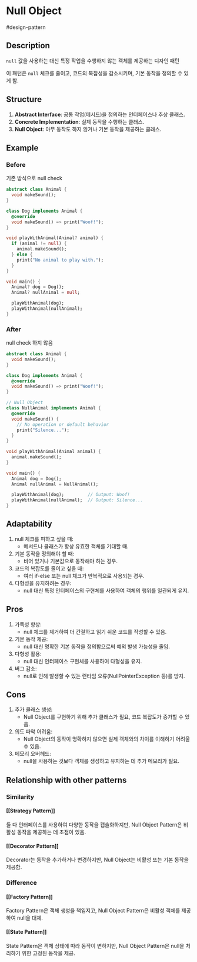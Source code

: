 # Null Object

#design-pattern

## Description

`null` 값을 사용하는 대신 특정 작업을 수행하지 않는 객체를 제공하는 디자인 패턴

이 패턴은 `null` 체크를 줄이고, 코드의 복잡성을 감소시키며, 기본 동작을 정의할 수 있게 함.

## Structure

1. **Abstract Interface**: 공통 작업(메서드)을 정의하는 인터페이스나 추상 클래스.
2. **Concrete Implementation**: 실제 동작을 수행하는 클래스.
3. **Null Object**: 아무 동작도 하지 않거나 기본 동작을 제공하는 클래스.

## Example

### Before

기존 방식으로 null check

```dart
abstract class Animal {
  void makeSound();
}

class Dog implements Animal {
  @override
  void makeSound() => print("Woof!");
}

void playWithAnimal(Animal? animal) {
  if (animal != null) {
    animal.makeSound();
  } else {
    print("No animal to play with.");
  }
}

void main() {
  Animal? dog = Dog();
  Animal? nullAnimal = null;

  playWithAnimal(dog);
  playWithAnimal(nullAnimal);
}
```

### After

null check 하지 않음

```dart
abstract class Animal {
  void makeSound();
}

class Dog implements Animal {
  @override
  void makeSound() => print("Woof!");
}

// Null Object
class NullAnimal implements Animal {
  @override
  void makeSound() {
    // No operation or default behavior
    print("Silence...");
  }
}

void playWithAnimal(Animal animal) {
  animal.makeSound();
}

void main() {
  Animal dog = Dog();
  Animal nullAnimal = NullAnimal();

  playWithAnimal(dog);         // Output: Woof!
  playWithAnimal(nullAnimal);  // Output: Silence...
}
```

## Adaptability

1. null 체크를 피하고 싶을 때:
    - 메서드나 클래스가 항상 유효한 객체를 기대할 때.
2. 기본 동작을 정의해야 할 때:
    - 비어 있거나 기본값으로 동작해야 하는 경우.
3. 코드의 복잡도를 줄이고 싶을 때:
    - 여러 if-else 또는 null 체크가 반복적으로 사용되는 경우.
4. 다형성을 유지하려는 경우:
    - null 대신 특정 인터페이스의 구현체를 사용하여 객체의 행위를 일관되게 유지.

## Pros

1. 가독성 향상:
    - null 체크를 제거하여 더 간결하고 읽기 쉬운 코드를 작성할 수 있음.
2. 기본 동작 제공:
    - null 대신 명확한 기본 동작을 정의함으로써 예외 발생 가능성을 줄임.
3. 다형성 활용:
    - null 대신 인터페이스 구현체를 사용하여 다형성을 유지.
4. 버그 감소:
    - null로 인해 발생할 수 있는 런타임 오류(NullPointerException 등)를 방지.

## Cons

1. 추가 클래스 생성:
    - Null Object를 구현하기 위해 추가 클래스가 필요, 코드 복잡도가 증가할 수 있음.
2. 의도 파악 어려움:
    - Null Object의 동작이 명확하지 않으면 실제 객체와의 차이를 이해하기 어려울 수 있음.
3. 메모리 오버헤드:
    - null을 사용하는 것보다 객체를 생성하고 유지하는 데 추가 메모리가 필요.

## Relationship with other patterns

### Similarity

#### [[Strategy Pattern]]

둘 다 인터페이스를 사용하여 다양한 동작을 캡슐화하지만, Null Object Pattern은 비활성 동작을 제공하는 데 초점이 있음.

#### [[Decorator Pattern]]

Decorator는 동작을 추가하거나 변경하지만, Null Object는 비활성 또는 기본 동작을 제공함.

### Difference

#### [[Factory Pattern]]

Factory Pattern은 객체 생성을 책임지고, Null Object Pattern은 비활성 객체를 제공하여 null을 대체.

#### [[State Pattern]]

State Pattern은 객체 상태에 따라 동작이 변하지만, Null Object Pattern은 null을 처리하기 위한 고정된 동작을 제공.
